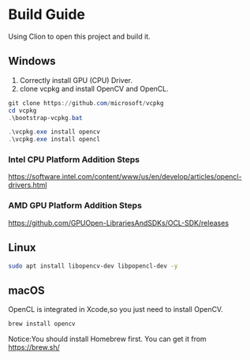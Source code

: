 # Build Guide

Using Clion to open this project and build it.

## Windows

1. Correctly install GPU (CPU) Driver.
2. clone vcpkg and install OpenCV and OpenCL.

```powershell
git clone https://github.com/microsoft/vcpkg
cd vcpkg
.\bootstrap-vcpkg.bat

.\vcpkg.exe install opencv
.\vcpkg.exe install opencl
```

### Intel CPU Platform Addition Steps

https://software.intel.com/content/www/us/en/develop/articles/opencl-drivers.html

### AMD GPU Platform Addition Steps

https://github.com/GPUOpen-LibrariesAndSDKs/OCL-SDK/releases

## Linux

```bash
sudo apt install libopencv-dev libpopencl-dev -y
```

## macOS

OpenCL is integrated in Xcode,so you just need to install OpenCV.

```zsh
brew install opencv
```

Notice:You should install Homebrew first.
You can get it from
https://brew.sh/
